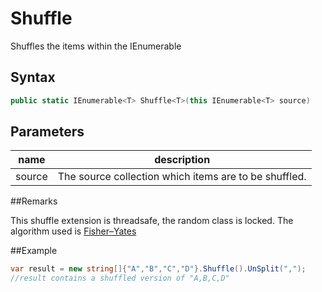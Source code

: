 # Shuffle


Shuffles the items within the IEnumerable<T>

## Syntax
```c#
public static IEnumerable<T> Shuffle<T>(this IEnumerable<T> source)
```

## Parameters
|name | description|
|---|---|
|source | The source collection which items are to be shuffled.|

##Remarks

This shuffle extension is threadsafe, the random class is locked.
The algorithm used is [Fisher–Yates](https://en.wikipedia.org/wiki/Fisher%E2%80%93Yates_shuffle#The_modern_algorithm)

##Example
```csharp
var result = new string[]{"A","B","C","D"}.Shuffle().UnSplit(",");
//result contains a shuffled version of "A,B,C,D"
```
